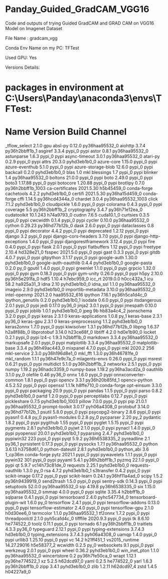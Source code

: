 # Panday_Guided_GradCAM_VGG16
Code and outputs of trying Guided GradCAM and GRAD CAM on VGG16 Model on Imagenet Dataset

File Name : gradcam_vgg

Conda Env Name on my PC: TFTest

Used GPU: Yes

Versions Details:

# packages in environment at C:\Users\Panday\anaconda3\envs\TFTest:
#
# Name                    Version                   Build  Channel
_tflow_select             2.1.0                       gpu
absl-py                   0.12.0           py36haa95532_0
aiohttp                   3.7.4            py36h2bbff1b_1
asgiref                   3.3.4                    pypi_0    pypi
astor                     0.8.1            py36haa95532_0
astunparse                1.6.3                    pypi_0    pypi
async-timeout             3.0.1            py36haa95532_0
atari-py                  0.2.9                    pypi_0    pypi
attrs                     20.3.0             pyhd3eb1b0_0
azure-core                1.15.0                   pypi_0    pypi
azure-eventhub            5.1.0                    pypi_0    pypi
azure-storage-blob        12.6.0                   pypi_0    pypi
backcall                  0.2.0              pyhd3eb1b0_0
blas                      1.0                         mkl
blessings                 1.7                      pypi_0    pypi
blinker                   1.4              py36haa95532_0
boltons                   21.0.0                   pypi_0    pypi
boto                      2.49.0                   pypi_0    pypi
boto3                     1.17.88                  pypi_0    pypi
botocore                  1.20.88                  pypi_0    pypi
brotlipy                  0.7.0           py36h2bbff1b_1003
ca-certificates           2021.5.30            h5b45459_0    conda-forge
cachetools                4.2.2              pyhd3eb1b0_0
certifi                   2021.5.30        py36ha15d459_0    conda-forge
cffi                      1.14.5           py36hcd4344a_0
chardet                   3.0.4           py36haa95532_1003
click                     7.1.2              pyhd3eb1b0_0
cloudpickle               1.6.0                    pypi_0    pypi
colorama                  0.4.3                    pypi_0    pypi
coverage                  5.5              py36h2bbff1b_2
cryptography              3.4.7            py36h71e12ea_0
cudatoolkit               10.1.243             h74a9793_0
cudnn                     7.6.5                cuda10.1_0
curtsies                  0.3.5                    pypi_0    pypi
cwcwidth                  0.1.4                    pypi_0    pypi
cycler                    0.10.0           py36haa95532_0
cython                    0.29.23          py36hd77b12b_0
dask                      2.6.0                    pypi_0    pypi
dataclasses               0.8                      pypi_0    pypi
decorator                 4.4.2                    pypi_0    pypi
deprecated                1.2.12                   pypi_0    pypi
django                    3.2                      pypi_0    pypi
django-cors-headers       3.7.0                    pypi_0    pypi
django-http-exceptions    1.4.0                    pypi_0    pypi
djangorestframework       3.12.4                   pypi_0    pypi
fire                      0.4.0                    pypi_0    pypi
flask                     2.0.1                    pypi_0    pypi
flatbuffers               1.12                     pypi_0    pypi
freetype                  2.10.4               hd328e21_0
fsspec                    2021.5.0                 pypi_0    pypi
gast                      0.3.3                    pypi_0    pypi
gitdb                     4.0.7                    pypi_0    pypi
gitpython                 3.1.17                   pypi_0    pypi
google-auth               1.30.0             pyhd3eb1b0_0
google-auth-oauthlib      0.4.4              pyhd3eb1b0_0
google-pasta              0.2.0                      py_0
gputil                    1.4.0                    pypi_0    pypi
greenlet                  1.1.0                    pypi_0    pypi
grpcio                    1.32.0                   pypi_0    pypi
gym                       0.18.3                   pypi_0    pypi
gym-unity                 0.26.0                   pypi_0    pypi
h5py                      2.10.0           py36h5e291fa_0
hdf5                      1.10.4               h7ebc959_0
icc_rt                    2019.0.0             h0cc432a_1
icu                       58.2                 ha925a31_3
idna                      2.10               pyhd3eb1b0_0
idna_ssl                  1.1.0            py36haa95532_0
imageio                   2.9.0              pyhd3eb1b0_0
importlib-metadata        3.10.0           py36haa95532_0
intel-openmp              2021.2.0           haa95532_616
ipython                   7.16.1           py36h5ca1d4c_0
ipython_genutils          0.2.0              pyhd3eb1b0_1
isodate                   0.6.0                    pypi_0    pypi
itsdangerous              2.0.1                    pypi_0    pypi
jedi                      0.17.0                   py36_0
jinja2                    3.0.1                    pypi_0    pypi
jmespath                  0.10.0                   pypi_0    pypi
joblib                    1.0.1              pyhd3eb1b0_0
jpeg                      9b                   hb83a4c4_2
jsonschema                3.2.0                    pypi_0    pypi
keras                     2.3.1                         0
keras-applications        1.0.8                      py_1
keras-base                2.3.1                    py36_0
keras-gpu                 2.3.1                         0
keras-preprocessing       1.1.2              pyhd3eb1b0_0
keras2onnx                1.7.0                    pypi_0    pypi
kiwisolver                1.3.1            py36hd77b12b_0
libpng                    1.6.37               h2a8f88b_0
libprotobuf               3.14.0               h23ce68f_0
libtiff                   4.2.0                hd0e1b90_0
locket                    0.2.1                    pypi_0    pypi
lz4-c                     1.9.3                h2bbff1b_0
markdown                  3.3.4            py36haa95532_0
markupsafe                2.0.1                    pypi_0    pypi
matplotlib                3.3.4            py36haa95532_0
matplotlib-base           3.3.4            py36h49ac443_0
mixpanel                  4.7.0                    pypi_0    pypi
mkl                       2020.2                      256
mkl-service               2.3.0            py36h196d8e1_0
mkl_fft                   1.3.0            py36h46781fe_0
mkl_random                1.1.1            py36h47e9c7a_0
mlagents-envs             0.26.0                   pypi_0    pypi
msrest                    0.6.21                   pypi_0    pypi
multidict                 5.1.0            py36h2bbff1b_2
networkx                  2.5.1                    pypi_0    pypi
numpy                     1.19.2           py36hadc3359_0
numpy-base                1.19.2           py36ha3acd2a_0
oauthlib                  3.1.0                      py_0
olefile                   0.46                     py36_0
onnx                      1.6.0                    pypi_0    pypi
onnxconverter-common      1.8.1                    pypi_0    pypi
opencv                    3.3.1            py36h20b85fd_1
opencv-python             4.5.2.52                 pypi_0    pypi
openssl                   1.1.1k               h8ffe710_0    conda-forge
opt-einsum                3.3.0                    pypi_0    pypi
packaging                 20.9                     pypi_0    pypi
pandas                    1.1.5                    pypi_0    pypi
parso                     0.8.2              pyhd3eb1b0_0
partd                     1.2.0                    pypi_0    pypi
perceptilabs              0.12.7                   pypi_0    pypi
pickleshare               0.7.5           pyhd3eb1b0_1003
pillow                    7.0.0                    pypi_0    pypi
pip                       21.0.1           py36haa95532_0
prompt-toolkit            3.0.17             pyh06a4308_0
protobuf                  3.14.0           py36hd77b12b_1
psutil                    5.8.0                    pypi_0    pypi
psycopg2-binary           2.8.6                    pypi_0    pypi
pyasn1                    0.4.8                      py_0
pyasn1-modules            0.2.8                      py_0
pycparser                 2.20                       py_2
pydantic                  1.8.2                    pypi_0    pypi
pygithub                  1.55                     pypi_0    pypi
pyglet                    1.5.15                   pypi_0    pypi
pygments                  2.8.1              pyhd3eb1b0_0
pyjwt                     2.1.0                    pypi_0    pypi
pynacl                    1.4.0                    pypi_0    pypi
pyopenssl                 20.0.1             pyhd3eb1b0_1
pyparsing                 2.4.7              pyhd3eb1b0_0
pypiwin32                 223                      pypi_0    pypi
pyqt                      5.9.2            py36h6538335_2
pyreadline                2.1                      py36_1
pyrsistent                0.17.3                   pypi_0    pypi
pysocks                   1.7.1            py36haa95532_0
python                    3.6.13               h3758d61_0
python-dateutil           2.8.1              pyhd3eb1b0_0
python_abi                3.6                     1_cp36m    conda-forge
pytz                      2021.1                   pypi_0    pypi
pywavelets                1.1.1                    pypi_0    pypi
pywin32                   301                      pypi_0    pypi
pyyaml                    5.4.1            py36h2bbff1b_1
pyzmq                     22.1.0                   pypi_0    pypi
qt                        5.9.7            vc14h73c81de_0
requests                  2.25.1             pyhd3eb1b0_0
requests-oauthlib         1.3.0                      py_0
rsa                       4.7.2              pyhd3eb1b0_1
s3transfer                0.4.2                    pypi_0    pypi
scikit-image              0.17.2                   pypi_0    pypi
scikit-learn              0.24.1           py36hf11a4ad_0
scipy                     1.5.2            py36h9439919_0
send2trash                1.5.0                    pypi_0    pypi
sentry-sdk                0.14.3                   pypi_0    pypi
setuptools                52.0.0           py36haa95532_0
sip                       4.19.8           py36h6538335_0
six                       1.15.0           py36haa95532_0
smmap                     4.0.0                    pypi_0    pypi
sqlite                    3.35.4               h2bbff1b_0
sqlparse                  0.4.1                    pypi_0    pypi
tensorboard               2.4.0              pyhc547734_0
tensorboard-plugin-wit    1.6.0                      py_0
tensorflow                2.4.1                    pypi_0    pypi
tensorflow-addons         0.13.0                   pypi_0    pypi
tensorflow-estimator      2.4.0                    pypi_0    pypi
tensorflow-gpu            2.1.0                h0d30ee6_0
termcolor                 1.1.0            py36haa95532_1
tf2onnx                   1.7.2                    pypi_0    pypi
threadpoolctl             2.1.0              pyh5ca1d4c_0
tifffile                  2020.9.3                 pypi_0    pypi
tk                        8.6.10               he774522_0
toolz                     0.11.1                   pypi_0    pypi
tornado                   6.1              py36h2bbff1b_0
traitlets                 4.3.3                    py36_0
typeguard                 2.12.1                   pypi_0    pypi
typing-extensions         3.7.4.3              hd3eb1b0_0
typing_extensions         3.7.4.3            pyh06a4308_0
uamqp                     1.4.0                    pypi_0    pypi
urllib3                   1.25.10                  pypi_0    pypi
vc                        14.2                 h21ff451_1
vs2015_runtime            14.27.29016          h5e58377_2
wcwidth                   0.2.5                      py_0
websockets                9.1                      pypi_0    pypi
werkzeug                  2.0.1                    pypi_0    pypi
wheel                     0.36.2             pyhd3eb1b0_0
win_inet_pton             1.1.0            py36haa95532_0
wincertstore              0.2              py36h7fe50ca_0
wrapt                     1.12.1           py36he774522_1
xz                        5.2.5                h62dcd97_0
yaml                      0.2.5                he774522_0
yarl                      1.6.3            py36h2bbff1b_0
zipp                      3.4.1              pyhd3eb1b0_0
zlib                      1.2.11               h62dcd97_4
zstd                      1.4.5                h04227a9_0
